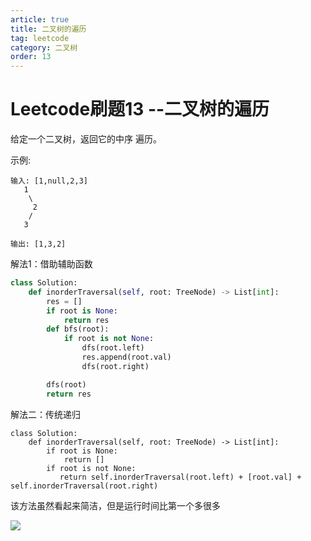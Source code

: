 ```yaml
---
article: true
title: 二叉树的遍历
tag: leetcode
category: 二叉树
order: 13
---
```


# Leetcode刷题13 --二叉树的遍历

给定一个二叉树，返回它的中序 遍历。

示例:

```
输入: [1,null,2,3]
   1
    \
     2
    /
   3

输出: [1,3,2]
```





解法1：借助辅助函数

```python
class Solution:
    def inorderTraversal(self, root: TreeNode) -> List[int]:
        res = []
        if root is None:
            return res
        def bfs(root):
            if root is not None:
                dfs(root.left)
                res.append(root.val)
                dfs(root.right)

        dfs(root)
        return res
```



解法二：传统递归

```pytho
class Solution:
    def inorderTraversal(self, root: TreeNode) -> List[int]:
        if root is None:
            return []
        if root is not None:
           return self.inorderTraversal(root.left) + [root.val] + self.inorderTraversal(root.right)

```



该方法虽然看起来简洁，但是运行时间比第一个多很多


![](https://golearning.oss-cn-shanghai.aliyuncs.com/obsidian扫码_搜索联合传播样式-标准色版.png)